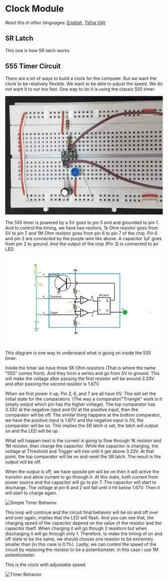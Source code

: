 # Clock Module

*Read this in other languages: [English](README.md), [Tiếng Việt](README.vn.md)*

## SR Latch
This one is how SR latch works

## 555 Timer Circuit

There are a lot of ways to build a clock for the computer. But we want the clock to be relatively flexible. We want to be able to adjust the speed. We do not want it to run too fast. One way to do it is using the classic 555 timer.

![Simple Timer Image](SimpleTimer.jpg "Simple Timer")

The 555 timer is powered by a 5V goes to pin 5 and and grounded to pin 1. And to control the timing, we have two resitors, 1k Ohm resistor goes from 5V to pin 7 and 1M Ohm resistor goes from pin 6 to pin 7 of the chip. Pin 6 and pin 2 are connected by the purple wire like above. A capacitor 1μF goes from pin 2 to ground. And the output of the chip (Pin 3) is connected to an LED.

![Diagram](Diagram.gif "Diagram")

This diagram is one way to understand what is going on inside the 555 timer. 

Inside the timer we have three 5K Ohm resistors (That is where the name "555" comes from). And they form a series and go from 5V to ground. This will make the voltage after passing the first resistor will be around 3.33V and after passing the second resistor is 1.67V.

When we first power it up, Pin 2, 6, and 7 are all have 0V. This will set the initial state for the comparators. (The way a comparator/"Triangle" work is it simply output which pin has the higher voltage). The top comparator has 3.33V at the negative input and 0V at the positive input, then the comparator will be off. The similar thing happens at the bottom comparator, we have the positive input is 1.67V and the negative input is 0V, the comparator will be on. This implies the SR latch is set, the latch will output on and the LED will be up.

What will happen next is the current is going to flow through 1K resistor and 1M resistor, then charge the capacitor. While the capacitor is charging, the voltage at Threshold and Trigger will rise until it get above 3.33V. At that point, the top comparator will be on and reset the SR latch. The result is the output will be off.

When the output is off, we have oposite pin will be on then it will active the transitor and allow current to go through it. At this state, both current from power source and the capacitor will go to pin 7. The capacitor will start to discharge. The voltage at pin 6 and 2 will fall until it hit below 1.67V. Then it will start to charge again.


![Simple Timer Behavior](SimpleTimerBehavior.gif "Simple Timer Behavior")

This loop will continue and the circuit final behavior will be on and off over and over again, implies that the LED will flash. And you can see that, the charging speed of the capacitor depend on the value of the resistor and the capacitor itself. When charging it will go though 2 resistors but when discharging it will go through only 1. Therefore, to make the timing of on and off state to be the same, we should choose one resistor to be extremely smaller than (in this case is 0.1%). Lastly, we can control the speed of the circuit by replacing the resistor to be a potentiometer. In this case i use 1M potentiometer.

This is the clock with adjustable speed.

![Timer Behavior](TimerBehavior.gif "Timer Behavior")
